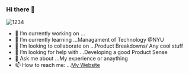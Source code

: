 ### Hi there 👋
![1234](https://user-images.githubusercontent.com/50143610/162076373-e6525c8a-10f8-4d40-bf65-ab3f493b24a7.gif)



- 🔭 I’m currently working on ...
- 🌱 I’m currently learning ...Managament of Technology @NYU
- 👯 I’m looking to collaborate on ...Product Breakdowns/ Any cool stuff
- 🤔 I’m looking for help with ...Developing a good Product Sense
- 💬 Ask me about ...My experience or anaything
- 📫 How to reach me: ...[My Website](https://rishikeshgawde.github.io)

